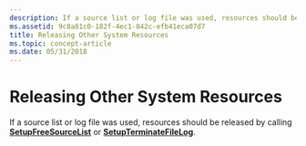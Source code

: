 ```yaml
---
description: If a source list or log file was used, resources should be released by calling SetupFreeSourceList or SetupTerminateFileLog.
ms.assetid: 9c8a81c0-182f-4ec1-842c-efb41eca07d7
title: Releasing Other System Resources
ms.topic: concept-article
ms.date: 05/31/2018
---
```


# Releasing Other System Resources

If a source list or log file was used, resources should be released by calling [**SetupFreeSourceList**](/windows/desktop/api/Setupapi/nf-setupapi-setupfreesourcelista) or [**SetupTerminateFileLog**](/windows/desktop/api/Setupapi/nf-setupapi-setupterminatefilelog).

 

 



